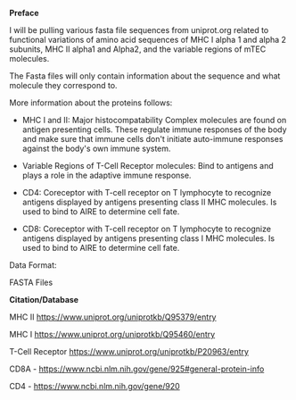 **Preface**

I will be pulling various fasta file sequences from uniprot.org related to functional variations of amino acid sequences of MHC I alpha 1 and alpha 2 subunits, MHC II alpha1 and Alpha2, and the variable regions of mTEC molecules.


The Fasta files will only contain information about the sequence and what molecule they correspond to. 

More information about the proteins follows:

- MHC I and II: Major histocompatability Complex molecules are found on antigen presenting cells. These regulate immune responses of the body and make sure that immune cells don't initiate auto-immune responses against the body's own immune system. 

- Variable Regions of T-Cell Receptor molecules: Bind to antigens and plays a role in the adaptive immune response.

- CD4: Coreceptor with T-cell receptor on T lymphocyte to recognize antigens displayed by antigens presenting class II MHC molecules. Is used to bind to 
AIRE to determine cell fate.

- CD8: Coreceptor with T-cell receptor on T lymphocyte to recognize antigens displayed by antigens presenting class I MHC molecules. Is used to bind to 
AIRE to determine cell fate.

Data Format:
 
FASTA Files


**Citation/Database**

MHC II https://www.uniprot.org/uniprotkb/Q95379/entry

MHC I https://www.uniprot.org/uniprotkb/Q95460/entry

T-Cell Receptor https://www.uniprot.org/uniprotkb/P20963/entry

CD8A - https://www.ncbi.nlm.nih.gov/gene/925#general-protein-info

CD4 - https://www.ncbi.nlm.nih.gov/gene/920




